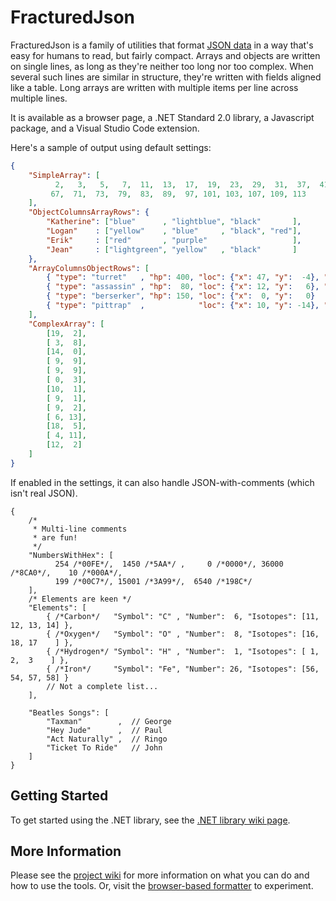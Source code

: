 # FracturedJson

FracturedJson is a family of utilities that format [JSON data](https://www.json.org) in a way that's easy for
humans to read, but fairly compact.  Arrays and objects are written on single lines, as long as they're
neither too long nor too complex.  When several such lines are similar in structure, they're written with
fields aligned like a table.  Long arrays are written with multiple items per line across multiple lines.

It is available as a browser page, a .NET Standard 2.0 library, a Javascript package, and a Visual Studio Code extension.

Here's a sample of output using default settings:
```json
{
    "SimpleArray": [
          2,   3,   5,   7,  11,  13,  17,  19,  23,  29,  31,  37,  41,  43,  47,  53,  59,  61,
         67,  71,  73,  79,  83,  89,  97, 101, 103, 107, 109, 113
    ],
    "ObjectColumnsArrayRows": {
        "Katherine": ["blue"      , "lightblue", "black"       ],
        "Logan"    : ["yellow"    , "blue"     , "black", "red"],
        "Erik"     : ["red"       , "purple"                   ],
        "Jean"     : ["lightgreen", "yellow"   , "black"       ]
    },
    "ArrayColumnsObjectRows": [
        { "type": "turret"   , "hp": 400, "loc": {"x": 47, "y":  -4}, "flags": "S"   },
        { "type": "assassin" , "hp":  80, "loc": {"x": 12, "y":   6}, "flags": "Q"   },
        { "type": "berserker", "hp": 150, "loc": {"x":  0, "y":   0}                 },
        { "type": "pittrap"  ,            "loc": {"x": 10, "y": -14}, "flags": "S,I" }
    ],
    "ComplexArray": [
        [19,  2],
        [ 3,  8],
        [14,  0],
        [ 9,  9],
        [ 9,  9],
        [ 0,  3],
        [10,  1],
        [ 9,  1],
        [ 9,  2],
        [ 6, 13],
        [18,  5],
        [ 4, 11],
        [12,  2]
    ]
}
```

If enabled in the settings, it can also handle JSON-with-comments (which isn't real JSON).

```jsonc
{
    /*
     * Multi-line comments
     * are fun!
     */
    "NumbersWithHex": [
          254 /*00FE*/,  1450 /*5AA*/ ,     0 /*0000*/, 36000 /*8CA0*/,    10 /*000A*/,
          199 /*00C7*/, 15001 /*3A99*/,  6540 /*198C*/
    ],
    /* Elements are keen */
    "Elements": [
        { /*Carbon*/   "Symbol": "C" , "Number":  6, "Isotopes": [11, 12, 13, 14] },
        { /*Oxygen*/   "Symbol": "O" , "Number":  8, "Isotopes": [16, 18, 17    ] },
        { /*Hydrogen*/ "Symbol": "H" , "Number":  1, "Isotopes": [ 1,  2,  3    ] },
        { /*Iron*/     "Symbol": "Fe", "Number": 26, "Isotopes": [56, 54, 57, 58] }
        // Not a complete list...
    ],

    "Beatles Songs": [
        "Taxman"        ,  // George
        "Hey Jude"      ,  // Paul
        "Act Naturally" ,  // Ringo
        "Ticket To Ride"   // John
    ]
}
```

## Getting Started

To get started using the .NET library, see the [.NET library wiki page](https://github.com/j-brooke/FracturedJson/wiki/.NET-Library).

## More Information

Please see the [project wiki](https://github.com/j-brooke/FracturedJson/wiki) for more information on what you can do and how to use the tools.  Or, visit the [browser-based formatter](https://j-brooke.github.io/FracturedJson/) to experiment.
